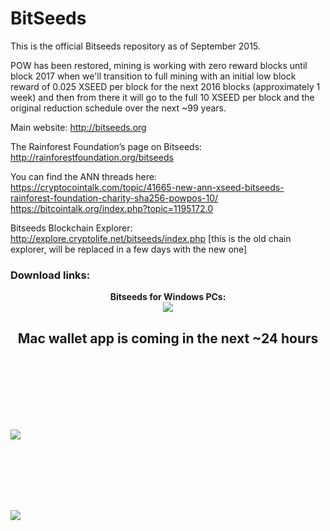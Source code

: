 BitSeeds
========
This is the official Bitseeds repository as of September 2015. 

POW has been restored, mining is working with zero reward blocks until block 2017 when we'll transition to full mining with an initial low block reward of 0.025 XSEED per block for the next 2016 blocks (approximately 1 week) and then from there it will go to the full 10 XSEED per block and the original reduction schedule over the next ~99 years.

Main website: 
http://bitseeds.org

The Rainforest Foundation’s page on Bitseeds: 
http://rainforestfoundation.org/bitseeds

You can find the ANN threads here:<br>
https://cryptocointalk.com/topic/41665-new-ann-xseed-bitseeds-rainforest-foundation-charity-sha256-powpos-10/<br>
https://bitcointalk.org/index.php?topic=1195172.0


Bitseeds Blockchain Explorer:
http://explore.cryptolife.net/bitseeds/index.php [this is the old chain explorer, will be replaced in a few days with the new one]


<a name="download-bitseeds"></a>
<p align=center><h3>Download links:</h3></p>

<p align=center><b>Bitseeds for Windows PCs:</b><BR><a href="http://bitseeds.s3.amazonaws.com/BitSeeds-2.0-windows.zip"><img src="http://bitseeds.s3.amazonaws.com/bitseeds-download-button-windows.gif" align=center></a></p>


<h2 align=center> Mac wallet app is coming in the next ~24 hours</h2>

</center>

<BR><BR><BR><BR><BR><BR>

<img src="http://bitseeds.s3.amazonaws.com/blank.gif">




<BR><BR><BR><BR><BR>




<img src="http://bitseeds.s3.amazonaws.com/blank.gif">


